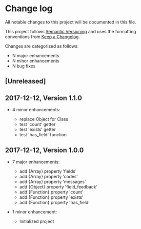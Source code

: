 # Change log

All notable changes to this project will be documented in this file.

This project follows [Semantic Versioning](http://semver.org/) and uses the formatting conventions from [Keep a Changelog](http://keepachangelog.com).

Changes are categorized as follows:

* N major enhancements
* N minor enhancements
* N bug fixes

## [Unreleased]

## 2017-12-12, Version 1.1.0

* 4 minor enhancements:

  * replace Object for Class
  * test 'count' getter
  * test 'exists' getter
  * test 'has_field' function

## 2017-12-12, Version 1.0.0

* 7 major enhancements:

  * add {Array} property 'fields'
  * add {Array} property 'codes'
  * add {Array} property 'messages'
  * add {Object} property 'field_feedback'
  * add {Function} property 'count'
  * add {Function} property 'exists'
  * add {Function} property 'has_field'

* 1 minor enhancement:

  * Initialized project
